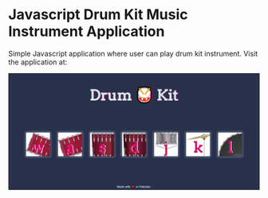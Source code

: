 # Javascript Drum Kit Music Instrument Application
Simple Javascript application where user can play drum kit instrument. Visit the application at: 

<img src="readme_images/main.png" width="1280">
